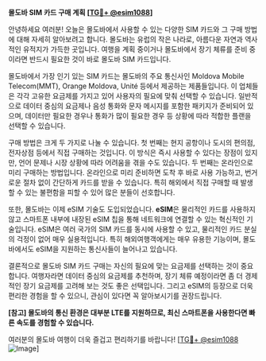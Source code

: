 **몰도바 SIM 카드 구매 계획 [[TG💪+ @esim1088](https://t.me/s/esim1088)]**

안녕하세요 여러분! 오늘은 몰도바에서 사용할 수 있는 다양한 SIM 카드와 그 구매 방법에 대해 자세히 알아보려고 합니다. 몰도바는 유럽의 작은 나라로, 아름다운 자연과 역사적인 유적지가 가득한 곳입니다. 여행을 계획 중이거나 몰도바에서 장기 체류를 준비 중이라면 반드시 필요한 것이 바로 몰도바 SIM 카드입니다.

몰도바에서 가장 인기 있는 SIM 카드는 몰도바의 주요 통신사인 Moldova Mobile Telecom(MMT), Orange Moldova, Unité 등에서 제공하는 제품들입니다. 이 업체들은 각각 고유한 요금제를 가지고 있어 사용자의 필요에 맞춰 선택할 수 있습니다. 일반적으로 데이터 중심의 요금제나 음성 통화와 문자 메시지를 포함한 패키지가 준비되어 있으며, 데이터만 필요한 경우나 통화가 많이 필요한 경우 등 상황에 따라 적합한 플랜을 선택할 수 있습니다.

구매 방법은 크게 두 가지로 나눌 수 있습니다. 첫 번째는 현지 공항이나 도시의 편의점, 전자상점 등에서 직접 구매하는 것입니다. 이 방식은 즉시 사용할 수 있다는 장점이 있지만, 언어 문제나 시장 상황에 따라 어려움을 겪을 수도 있습니다. 두 번째는 온라인으로 미리 구매하는 방법입니다. 온라인으로 미리 준비하면 도착 후 바로 사용 가능하고, 번거로운 절차 없이 간단하게 카드를 받을 수 있습니다. 특히 해외에서 직접 구매할 때 발생할 수 있는 불편함을 피할 수 있어 많은 분들이 선호합니다.

또한, 몰도바는 이제 eSIM 기술도 도입되었습니다. **eSIM**은 물리적인 카드를 사용하지 않고 스마트폰 내부에 내장된 eSIM 칩을 통해 네트워크에 연결할 수 있는 혁신적인 기술입니다. eSIM은 여러 국가의 SIM 카드를 동시에 사용할 수 있고, 물리적인 카드 분실의 걱정이 없어 매우 실용적입니다. 특히 해외여행객에게는 매우 유용한 기능이며, 몰도바에서도 eSIM을 지원하는 통신사들이 늘어나고 있습니다.

결론적으로 몰도바 SIM 카드 구매는 자신의 필요에 맞는 요금제를 선택하는 것이 중요합니다. 여행자라면 데이터 중심의 요금제를 추천하며, 장기 체류 예정이라면 좀 더 경제적인 장기 요금제를 고려해 보는 것도 좋은 선택입니다. 그리고 eSIM의 등장으로 더욱 편리한 경험을 할 수 있으니, 관심이 있다면 꼭 알아보시기를 권장드립니다.

**[참고] 몰도바의 통신 환경은 대부분 LTE를 지원하므로, 최신 스마트폰을 사용한다면 빠른 속도를 경험할 수 있습니다.** 

여러분의 몰도바 여행이 더욱 즐겁고 편리하기를 바랍니다! [[TG💪+ @esim1088](https://t.me/s/esim1088) ![Image](https://i.postimg.cc/Y0z9fWf4/image.png)]